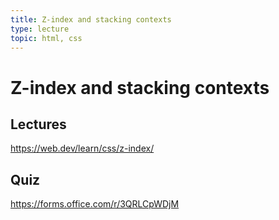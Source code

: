 ```yaml
---
title: Z-index and stacking contexts
type: lecture
topic: html, css
---
```


# Z-index and stacking contexts

## Lectures

https://web.dev/learn/css/z-index/

## Quiz

https://forms.office.com/r/3QRLCpWDjM
